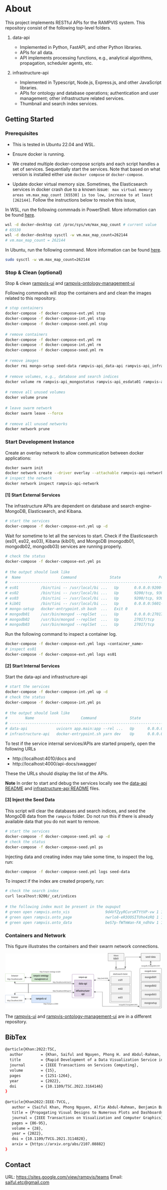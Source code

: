 # About

This project implements RESTful APIs for the RAMPVIS system. This repository consist of the following top-level folders.

1. data-api

   - Implemented in Python, FastAPI, and other Python libraries.
   - APIs for all data.
   - API implements processing functions, e.g., analytical algorithms, propagation, scheduler agents, etc.

2. infrastructure-api
   - Implemented in Typescript, Node.js, Express.js, and other JavaScript libraries.
   - APIs for ontology and database operations; authentication and user management; other infrastructure related services.
   - Thumbnail and search index services.

## Getting Started

### Prerequisites

- This is tested in Ubuntu 22.04 and WSL.
- Ensure docker is running. 
- We created multiple docker-compose scripts and each script handles a set of services. Sequentially start the services. Note that based on what version is installed either use `docker compose` or `docker-compose`.

- Update docker virtual memory size. Sometimes, the Elasticsearch services in docker crash due to a known issue: ` max virtual memory areas vm.max_map_count [65530] is too low, increase to at least [262144]`. Follow the instructions below to resolve this issue,

In WSL, run the following commnads in PowerShell. More information can be found [here](https://github.com/docker/for-win/issues/5202).

```bash
wsl -d docker-desktop cat /proc/sys/vm/max_map_count # current value
# 65530
wsl -d docker-desktop sysctl -w vm.max_map_count=262144
# vm.max_map_count = 262144
```

In Ubuntu, run the following command. More information can be found [here](https://www.elastic.co/guide/en/elasticsearch/reference/current/vm-max-map-count.html).

```sh
sudo sysctl -w vm.max_map_count=262144
```


### Stop & Clean (optional)

Stop & clean [rampvis-ui](https://github.com/ScottishCovidResponse/rampvis-ui#stop--clean-optional) and [rampvis-ontology-management-ui](https://github.com/saifulkhan/rampvis-ontology-management-ui#stop--clean-optional)


Following commands will stop the containers and and clean the images related to this repository.


```bash
# stop containers
docker-compose -f docker-compose-ext.yml stop
docker-compose -f docker-compose-int.yml stop
docker-compose -f docker-compose-seed.yml stop

# remove containers
docker-compose -f docker-compose-ext.yml rm
docker-compose -f docker-compose-int.yml rm
docker-compose -f docker-compose-seed.yml rm

# remove images
docker rmi mongo-setup seed-data rampvis-api_data-api rampvis-api_infrastructure-api

# remove volumes, e.g., database and search indices
docker volume rm rampvis-api_mongostatus rampvis-api_esdata01 rampvis-api_esdata02 rampvis-api_esdata03 rampvis-api_mongodata01 rampvis-api_mongodata02 rampvis-api_mongodata03

# remove all unused volumes
docker volume prune

# leave swarm network
docker swarm leave --force

# remove all unused networks
docker network prune

```

### Start Development Instance

Create an overlay network to allow communication between docker applications:

```bash
docker swarm init
docker network create --driver overlay --attachable rampvis-api-network
# inspect the network
docker network inspect rampvis-api-network
```

#### [1] Start External Services

The infrastructure APIs are dependent on database and search engine- MongoDB, Elasticsearch, and Kibana.

```bash
# start the services
docker-compose -f docker-compose-ext.yml up -d
```

Wait for sometime to let all the services to start.
Check if the Elasticsearch (es01, es02, es03), Kibana (kib01), and MongoDB (mongodb01, mongodb02, mongodb03) services are running properly.


```sh
# check the status
docker-compose -f docker-compose-ext.yml ps

# the output should look like
#  Name                  Command               State                 Ports
# ----------------------------------------------------------------------------------------
# es01          /bin/tini -- /usr/local/bi ...   Up       0.0.0.0:9200->9200/tcp, 9300/tcp
# es02          /bin/tini -- /usr/local/bi ...   Up       9200/tcp, 9300/tcp
# es03          /bin/tini -- /usr/local/bi ...   Up       9200/tcp, 9300/tcp
# kib01         /bin/tini -- /usr/local/bi ...   Up       0.0.0.0:5601->5601/tcp
# mongo-setup   docker-entrypoint.sh bash  ...   Exit 0
# mongodb01     /usr/bin/mongod --replSet  ...   Up       0.0.0.0:27017->27017/tcp
# mongodb02     /usr/bin/mongod --replSet  ...   Up       27017/tcp
# mongodb03     /usr/bin/mongod --replSet  ...   Up       27017/tcp
```

Run the following command to inspect a container log.

```sh
docker-compose -f docker-compose-ext.yml logs <container_name>
# inspect es01
docker-compose -f docker-compose-ext.yml logs es01
```

#### [2] Start Internal Services

Start the data-api and infrastructure-api

```bash
# start the services
docker-compose -f docker-compose-int.yml up -d
# check the status
docker-compose -f docker-compose-int.yml ps

# the output should look like
#        Name                     Command               State           Ports
# ------------------------------------------------------------------------------------
# data-api             uvicorn app.main:app --rel ...   Up      0.0.0.0:4010->4010/tcp
# infrastructure-api   docker-entrypoint.sh yarn dev    Up      0.0.0.0:4000->4000/tcp
```

To test if the service internal services/APIs are started properly, open the following URLs 
- http://localhost:4010/docs and 
- http://localhost:4000/api-docs/swagger/

These the URLs should display the list of the APIs.


**Note** In order to start and debug the services locally see the [data-api README](./data-api/README.md) and [infrastructure-api README](./infrastructure-api/README.md) files.

#### [3] Inject the Seed Data

This script will clear the databases and search indices, and seed the MongoDB data from the `rampvis` folder. Do not run this if there is already available data that you do not want to remove.

```bash
# start the services
docker-compose -f docker-compose-seed.yml up -d
# check the status
docker-compose -f docker-compose-seed.yml ps
```

Injecting data and creating index may take some time, to inspect the log, run:

```bash
docker-compose -f docker-compose-seed.yml logs seed-data
```

To inspect if the index are created properly, run:

```sh
# check the search index
curl localhost:9200/_cat/indices

# the following index must be present in the oupuput
# green open rampvis.onto_vis                9d4VfZyyRCursKTYtVP-vw 1 1    27    0  65.1kb  32.5kb
# green open rampvis.onto_page               nwrlo8-eR3OOSITUho4zRQ 1 1 11125    0     4mb     2mb
# green open rampvis.onto_data               beS7p-fWTmWan-FA_ndhVw 1 1 18635    0   5.1mb   2.5mb

```


### Containers and Network

This figure illustrates the containers and their swarm network connections.

![fishy](./containers.png)

The [rampvis-ui](https://github.com/ScottishCovidResponse/rampvis-ui) and [rampvis-ontology-management-ui](https://github.com/saifulkhan/rampvis-ontology-management-ui) are in a different repository.

## BibTex

```bash
@article{Khan:2022:TSC,
  author        = {Khan, Saiful and Nguyen, Phong H. and Abdul-Rahman, Alfie and Freeman, Euan and Turkay, Cagatay and Chen, Min},
  title         = {Rapid Development of a Data Visualization Service in an Emergency Response},
  journal       = {IEEE Transactions on Services Computing},
  volume        = {15},
  pages         = {1251-1264},
  year          = {2022},
  doi           = {10.1109/TSC.2022.3164146}
}

@article{Khan2022:IEEE-TVCG,,
   author = {Saiful Khan, Phong Nguyen, Alfie Abdul-Rahman, Benjamin Bach, Min Chen, Euan Freeman, and Cagatay Turkay},
   title = {Propagating Visual Designs to Numerous Plots and Dashboards},
   journal = {IEEE Transactions on Visualization and Computer Graphics},
   pages = {86-95},
   volume = {28},
   year = {2022},
   doi = {10.1109/TVCG.2021.3114828},
   arxiv = {https://arxiv.org/abs/2107.08882}
}
```

## Contact

URL: https://sites.google.com/view/rampvis/teams
Email: saiful.etc@gmail.com
